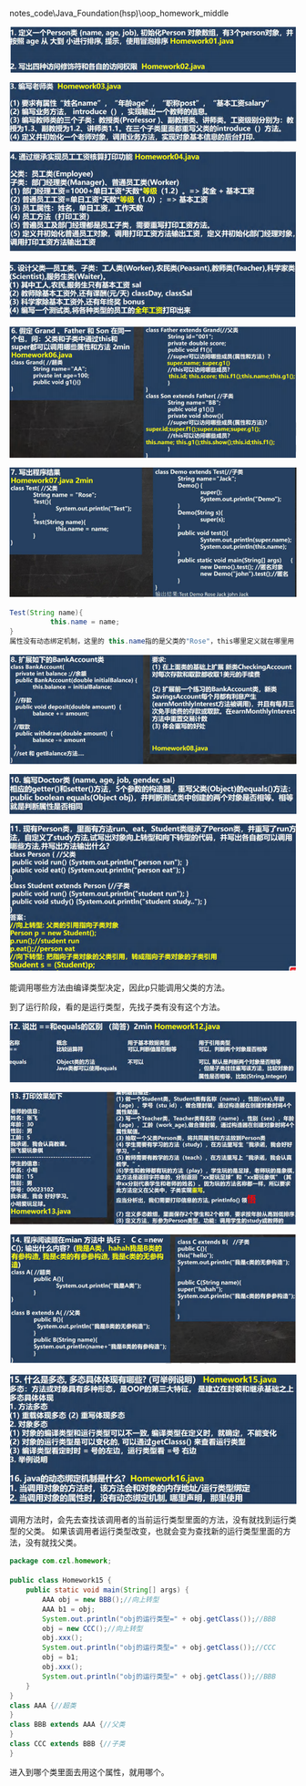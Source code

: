 notes_code\Java_Foundation(hsp)\oop_homework_middle

![1](../notes-images/202402271728325.png) 

![2](../notes-images/202402271728974.png) 

![3](../notes-images/202402271729788.png) 

![4](../notes-images/202402271729932.png) 

![5](../notes-images/202402271729323.png) 

![6](../notes-images/202402271729780.png) 

```java
Test(String name){
          this.name = name;
}
属性没有动态绑定机制，这里的 this.name指的是父类的"Rose"，this哪里定义就在哪里用
```

![7](../notes-images/202402271730370.png) 

![8](../notes-images/202402271731056.png) 

![9](../notes-images/202402271731260.png) 

能调用哪些方法由编译类型决定，因此p只能调用父类的方法。

到了运行阶段，看的是运行类型，先找子类有没有这个方法。

![10](../notes-images/202402271732303.png) 

![11](../notes-images/202402271732582.png) 

![12](../notes-images/202402271733529.png) 

![13](../notes-images/202402271733969.png) 

调用方法时，会先去查找该调用者的当前运行类型里面的方法，没有就找到运行类型的父类。
如果该调用者运行类型改变，也就会变为查找新的运行类型里面的方法，没有就找父类。

```java
package com.czl.homework;

public class Homework15 {
    public static void main(String[] args) {
        AAA obj = new BBB();//向上转型
        AAA b1 = obj;
        System.out.println("obj的运行类型=" + obj.getClass());//BBB
        obj = new CCC();//向上转型
        obj.xxx();
        System.out.println("obj的运行类型=" + obj.getClass());//CCC
        obj = b1;
        obj.xxx();
        System.out.println("obj的运行类型=" + obj.getClass());//BBB
    }
}
class AAA {//超类
}
class BBB extends AAA {//父类
}
class CCC extends BBB {//子类
}
```

进入到哪个类里面去用这个属性，就用哪个。